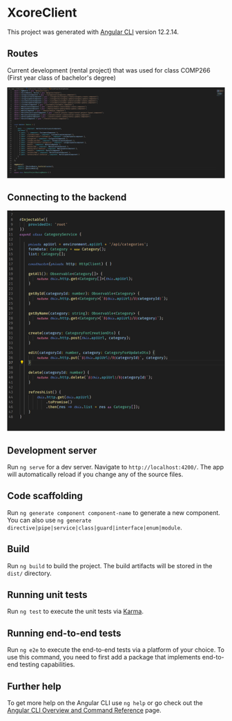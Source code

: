 # XcoreClient

This project was generated with [Angular CLI](https://github.com/angular/angular-cli) version 12.2.14.

## Routes

Current development (rental project) that was used for class COMP266 (First year class of bachelor's degree)

!["screenshot description"](./src/assets/img/rental-project-routing.png)

## Connecting to the backend


!["screenshot description"](./src/assets/img/backend-service.png)


## Development server

Run `ng serve` for a dev server. Navigate to `http://localhost:4200/`. The app will automatically reload if you change any of the source files.

## Code scaffolding

Run `ng generate component component-name` to generate a new component. You can also use `ng generate directive|pipe|service|class|guard|interface|enum|module`.

## Build

Run `ng build` to build the project. The build artifacts will be stored in the `dist/` directory.

## Running unit tests

Run `ng test` to execute the unit tests via [Karma](https://karma-runner.github.io).

## Running end-to-end tests

Run `ng e2e` to execute the end-to-end tests via a platform of your choice. To use this command, you need to first add a package that implements end-to-end testing capabilities.

## Further help

To get more help on the Angular CLI use `ng help` or go check out the [Angular CLI Overview and Command Reference](https://angular.io/cli) page.
